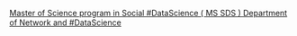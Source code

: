 [Master of Science program in Social #DataScience ( MS SDS )   Department of Network and #DataScience ](https://qi.tc/qi/6354)